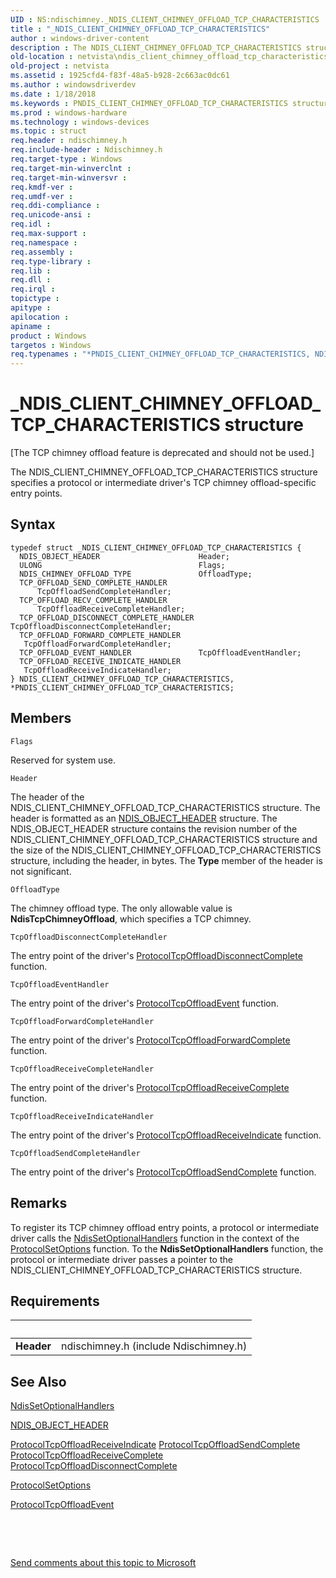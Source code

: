 ```yaml
---
UID : NS:ndischimney._NDIS_CLIENT_CHIMNEY_OFFLOAD_TCP_CHARACTERISTICS
title : "_NDIS_CLIENT_CHIMNEY_OFFLOAD_TCP_CHARACTERISTICS"
author : windows-driver-content
description : The NDIS_CLIENT_CHIMNEY_OFFLOAD_TCP_CHARACTERISTICS structure specifies a protocol or intermediate driver's TCP chimney offload-specific entry points.
old-location : netvista\ndis_client_chimney_offload_tcp_characteristics.htm
old-project : netvista
ms.assetid : 1925cfd4-f83f-48a5-b928-2c663ac0dc61
ms.author : windowsdriverdev
ms.date : 1/18/2018
ms.keywords : PNDIS_CLIENT_CHIMNEY_OFFLOAD_TCP_CHARACTERISTICS structure pointer [Network Drivers Starting with Windows Vista], ndischimney/PNDIS_CLIENT_CHIMNEY_OFFLOAD_TCP_CHARACTERISTICS, PNDIS_CLIENT_CHIMNEY_OFFLOAD_TCP_CHARACTERISTICS, netvista.ndis_client_chimney_offload_tcp_characteristics, NDIS_CLIENT_CHIMNEY_OFFLOAD_TCP_CHARACTERISTICS structure [Network Drivers Starting with Windows Vista], ndischimney/NDIS_CLIENT_CHIMNEY_OFFLOAD_TCP_CHARACTERISTICS, _NDIS_CLIENT_CHIMNEY_OFFLOAD_TCP_CHARACTERISTICS, tcp_chim_struct_8bfa1be6-3a5f-463a-a2c2-8f2a1f7e55e3.xml, *PNDIS_CLIENT_CHIMNEY_OFFLOAD_TCP_CHARACTERISTICS, NDIS_CLIENT_CHIMNEY_OFFLOAD_TCP_CHARACTERISTICS
ms.prod : windows-hardware
ms.technology : windows-devices
ms.topic : struct
req.header : ndischimney.h
req.include-header : Ndischimney.h
req.target-type : Windows
req.target-min-winverclnt : 
req.target-min-winversvr : 
req.kmdf-ver : 
req.umdf-ver : 
req.ddi-compliance : 
req.unicode-ansi : 
req.idl : 
req.max-support : 
req.namespace : 
req.assembly : 
req.type-library : 
req.lib : 
req.dll : 
req.irql : 
topictype : 
apitype : 
apilocation : 
apiname : 
product : Windows
targetos : Windows
req.typenames : "*PNDIS_CLIENT_CHIMNEY_OFFLOAD_TCP_CHARACTERISTICS, NDIS_CLIENT_CHIMNEY_OFFLOAD_TCP_CHARACTERISTICS"
---
```


# _NDIS_CLIENT_CHIMNEY_OFFLOAD_TCP_CHARACTERISTICS structure
<p class="CCE_Message">[The TCP chimney offload feature is deprecated and should not be used.]

The NDIS_CLIENT_CHIMNEY_OFFLOAD_TCP_CHARACTERISTICS structure specifies a protocol or intermediate
  driver's TCP chimney offload-specific entry points.

## Syntax
````
typedef struct _NDIS_CLIENT_CHIMNEY_OFFLOAD_TCP_CHARACTERISTICS {
  NDIS_OBJECT_HEADER                      Header;
  ULONG                                   Flags;
  NDIS_CHIMNEY_OFFLOAD_TYPE               OffloadType;
  TCP_OFFLOAD_SEND_COMPLETE_HANDLER       TcpOffloadSendCompleteHandler;
  TCP_OFFLOAD_RECV_COMPLETE_HANDLER       TcpOffloadReceiveCompleteHandler;
  TCP_OFFLOAD_DISCONNECT_COMPLETE_HANDLER TcpOffloadDisconnectCompleteHandler;
  TCP_OFFLOAD_FORWARD_COMPLETE_HANDLER    TcpOffloadForwardCompleteHandler;
  TCP_OFFLOAD_EVENT_HANDLER               TcpOffloadEventHandler;
  TCP_OFFLOAD_RECEIVE_INDICATE_HANDLER    TcpOffloadReceiveIndicateHandler;
} NDIS_CLIENT_CHIMNEY_OFFLOAD_TCP_CHARACTERISTICS, *PNDIS_CLIENT_CHIMNEY_OFFLOAD_TCP_CHARACTERISTICS;
````

## Members


`Flags`

Reserved for system use.

`Header`

The header of the NDIS_CLIENT_CHIMNEY_OFFLOAD_TCP_CHARACTERISTICS structure. The header is
     formatted as an 
     <a href="..\ntddndis\ns-ntddndis-_ndis_object_header.md">NDIS_OBJECT_HEADER</a> structure. The
     NDIS_OBJECT_HEADER structure contains the revision number of the
     NDIS_CLIENT_CHIMNEY_OFFLOAD_TCP_CHARACTERISTICS structure and the size of the
     NDIS_CLIENT_CHIMNEY_OFFLOAD_TCP_CHARACTERISTICS structure, including the header, in bytes. The 
     <b>Type</b> member of the header is not significant.

`OffloadType`

The chimney offload type. The only allowable value is 
     <b>NdisTcpChimneyOffload</b>, which specifies a TCP chimney.

`TcpOffloadDisconnectCompleteHandler`

The entry point of the driver's 
     <a href="..\ndischimney\nc-ndischimney-tcp_offload_disconnect_complete_handler.md">
     ProtocolTcpOffloadDisconnectComplete</a> function.

`TcpOffloadEventHandler`

The entry point of the driver's 
     <a href="..\ndischimney\nc-ndischimney-tcp_offload_event_handler.md">
     ProtocolTcpOffloadEvent</a> function.

`TcpOffloadForwardCompleteHandler`

The entry point of the driver's 
     <a href="..\ndischimney\nc-ndischimney-tcp_offload_forward_complete_handler.md">
     ProtocolTcpOffloadForwardComplete</a> function.

`TcpOffloadReceiveCompleteHandler`

The entry point of the driver's 
     <a href="..\ndischimney\nc-ndischimney-tcp_offload_recv_complete_handler.md">
     ProtocolTcpOffloadReceiveComplete</a> function.

`TcpOffloadReceiveIndicateHandler`

The entry point of the driver's 
     <a href="..\ndischimney\nc-ndischimney-tcp_offload_receive_indicate_handler.md">
     ProtocolTcpOffloadReceiveIndicate</a> function.

`TcpOffloadSendCompleteHandler`

The entry point of the driver's 
     <a href="..\ndischimney\nc-ndischimney-tcp_offload_send_complete_handler.md">
     ProtocolTcpOffloadSendComplete</a> function.

## Remarks
To register its TCP chimney offload entry points, a protocol or intermediate driver calls the 
    <a href="..\ndis\nf-ndis-ndissetoptionalhandlers.md">NdisSetOptionalHandlers</a> function
    in the context of the 
    <a href="..\ndis\nc-ndis-set_options.md">ProtocolSetOptions</a> function. To the 
    <b>NdisSetOptionalHandlers</b> function, the protocol or intermediate driver passes a pointer to the
    NDIS_CLIENT_CHIMNEY_OFFLOAD_TCP_CHARACTERISTICS structure.

## Requirements
| &nbsp; | &nbsp; |
| ---- |:---- |
| **Header** | ndischimney.h (include Ndischimney.h) |

## See Also

<a href="..\ndis\nf-ndis-ndissetoptionalhandlers.md">NdisSetOptionalHandlers</a>

<a href="..\ntddndis\ns-ntddndis-_ndis_object_header.md">NDIS_OBJECT_HEADER</a>

<a href="..\ndischimney\nc-ndischimney-tcp_offload_receive_indicate_handler.md">
   ProtocolTcpOffloadReceiveIndicate</a>

<a href="..\ndischimney\nc-ndischimney-tcp_offload_send_complete_handler.md">
   ProtocolTcpOffloadSendComplete</a>

<a href="..\ndischimney\nc-ndischimney-tcp_offload_recv_complete_handler.md">
   ProtocolTcpOffloadReceiveComplete</a>

<a href="..\ndischimney\nc-ndischimney-tcp_offload_disconnect_complete_handler.md">
   ProtocolTcpOffloadDisconnectComplete</a>

<a href="..\ndis\nc-ndis-set_options.md">ProtocolSetOptions</a>

<a href="..\ndischimney\nc-ndischimney-tcp_offload_event_handler.md">ProtocolTcpOffloadEvent</a>

 

 

<a href="mailto:wsddocfb@microsoft.com?subject=Documentation%20feedback [netvista\netvista]:%20NDIS_CLIENT_CHIMNEY_OFFLOAD_TCP_CHARACTERISTICS structure%20 RELEASE:%20(1/18/2018)&amp;body=%0A%0APRIVACY STATEMENT%0A%0AWe use your feedback to improve the documentation. We don't use your email address for any other purpose, and we'll remove your email address from our system after the issue that you're reporting is fixed. While we're working to fix this issue, we might send you an email message to ask for more info. Later, we might also send you an email message to let you know that we've addressed your feedback.%0A%0AFor more info about Microsoft's privacy policy, see http://privacy.microsoft.com/en-us/default.aspx." title="Send comments about this topic to Microsoft">Send comments about this topic to Microsoft</a>